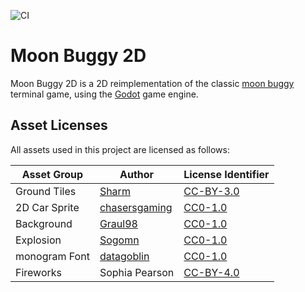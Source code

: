![CI](https://github.com/codergal89/moon-buggy-2d/workflows/CI/badge.svg)

# Moon Buggy 2D

Moon Buggy 2D is a 2D reimplementation of the classic [moon buggy](https://www.seehuhn.de/pages/moon-buggy) terminal game, using the [Godot](https://godotengine.org) game engine.

## Asset Licenses

All assets used in this project are licensed as follows:

| Asset Group   | Author                                                       | License Identifier                                    |
|---------------|--------------------------------------------------------------|-------------------------------------------------------|
| Ground Tiles  | [Sharm](https://opengameart.org/users/sharm)                 | [CC-BY-3.0](https://spdx.org/licenses/CC-BY-3.0.html) |
| 2D Car Sprite | [chasersgaming](https://opengameart.org/users/chasersgaming) | [CC0-1.0](https://spdx.org/licenses/CC0-1.0.html)     |
| Background    | [Graul98](https://opengameart.org/users/graul98)             | [CC0-1.0](https://spdx.org/licenses/CC0-1.0.html)     |
| Explosion     | [Sogomn](https://opengameart.org/users/sogomn)               | [CC0-1.0](https://spdx.org/licenses/CC0-1.0.html)     |
| monogram Font | [datagoblin](https://datagoblin.itch.io/)                    | [CC0-1.0](https://spdx.org/licenses/CC0-1.0.html)     |
| Fireworks     | Sophia Pearson                                               | [CC-BY-4.0](https://spdx.org/licenses/CC-BY-4.0.html) |
